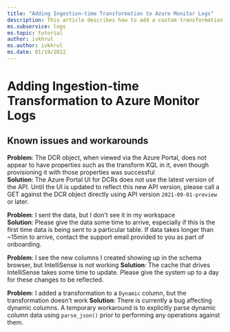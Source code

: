 ```yaml
---
title: "Adding Ingestion-time Transformation to Azure Monitor Logs"
description: This article describes how to add a custom transformation to data flowing through Azure Monitor Logs using table management features of Log Analytics workspace.
ms.subservice: logs
ms.topic: tutorial
author: ivkhrul
ms.author: ivkhrul
ms.date: 01/19/2022
---
```


# Adding Ingestion-time Transformation to Azure Monitor Logs

## Known issues and workarounds  
**Problem**: The DCR object, when viewed via the Azure Portal, does not appear to have properties such as the transform KQL in it, even though provisioning it with those properties was successful  
**Solution**: The Azure Portal UI for DCRs does not use the latest version of the API. Until the UI is updated to reflect this new API version, please call a GET against the DCR object directly using API version `2021-09-01-preview` or later.  

**Problem**: I sent the data, but I don't see it in my workspace  
**Solution**: Please give the data some time to arrive, especially if this is the first time data is being sent to a particular table. If data takes longer than ~15min to arrive, contact the support email provided to you as part of onboarding.  

**Problem**: I see the new columns I created showing up in the schema browser, but IntelliSense is not working
**Solution**: The cache that drives IntelliSense takes some time to update. Please give the system up to a day for these changes to be reflected.  

**Problem**: I added a transformation to a `Dynamic` column, but the transformation doesn't work
**Solution**: There is currently a bug affecting dynamic columns. A temporary workaround is to explicitly parse dynamic column data using `parse_json()` prior to performing any operations against them.   


